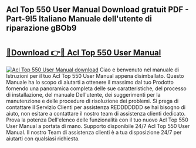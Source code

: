 ## Acl Top 550 User Manual Download gratuit PDF - Part-9l5 Italiano Manuale dell'utente di riparazione gBOb9

# <h2><a href="http://dfeetn.blite.top/?on=Acl+Top+550+User+Manual">🔗Download 👉🔴 Acl Top 550 User Manual</a></h2>

[![Acl Top 550 User Manual download](https://i.imgur.com/lujVjoI.png)](http://dfeetn.blite.top/?on=Acl+Top+550+User+Manual)
Ciao e benvenuto nel manuale di Istruzioni per il tuo Acl Top 550 User Manual appena disimballato. Questo Manuale ha lo scopo di aiutarti a ottenere il massimo dal tuo Prodotto fornendo una panoramica completa delle sue caratteristiche, del processo di installazione, del manuale Dell'utente, dei suggerimenti per la manutenzione e delle procedure di risoluzione dei problemi. Si prega di contattare il Servizio Clienti per assistenza REDDDDDDD se hai bisogno di aiuto, non esitare a contattare il nostro team di assistenza clienti dedicato. Prova la potenza Dell'elenco delle funzionalità con il tuo nuovo Acl Top 550 User Manual a portata di mano. Supporto disponibile 24/7 Acl Top 550 User Manual. Il nostro Team di assistenza clienti è a tua disposizione 24/7 per aiutarti con qualsiasi richiesta.
